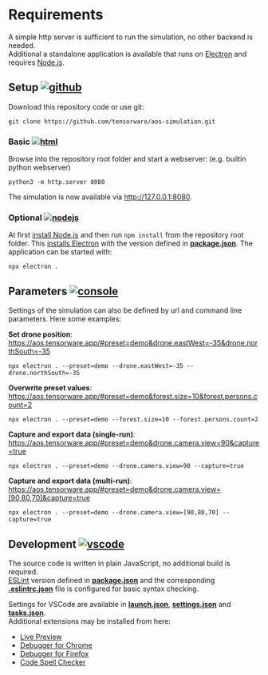 # Requirements

A simple http server is sufficient to run the simulation, no other backend is needed.  
Additional a standalone application is available that runs on [Electron](https://www.electronjs.org) and requires [Node.js](https://nodejs.org).

## Setup [![github](https://img.shields.io/badge/github-gray?logo=github&logoColor=white)](#Setup)

Download this repository code or use git:

```
git clone https://github.com/tensorware/aos-simulation.git
```

### Basic [![html](https://img.shields.io/badge/html-gray?logo=html5&logoColor=white)](#Basic)

Browse into the repository root folder and start a webserver: (e.g. builtin python webserver)

```
python3 -m http.server 8080
```

The simulation is now available via http://127.0.0.1:8080.

### Optional [![nodejs](https://img.shields.io/badge/nodejs-gray?logo=nodedotjs&logoColor=white)](#Optional)

At first [install Node.js](https://nodejs.org/en/download) and then run `npm install` from the repository root folder. This [installs Electron](https://www.electronjs.org/docs/latest/tutorial/installation) with the version defined in [**package.json**](/package.json).
The application can be started with:

```
npx electron .
```

## Parameters [![console](https://img.shields.io/badge/console-gray?logo=gnu-bash&logoColor=white)](#Parameters)

Settings of the simulation can also be defined by url and command line parameters. Here some examples:

**Set drone position**:
https://aos.tensorware.app/#preset=demo&drone.eastWest=-35&drone.northSouth=-35

```
npx electron . --preset=demo --drone.eastWest=-35 --drone.northSouth=-35
```

**Overwrite preset values**:
https://aos.tensorware.app/#preset=demo&forest.size=10&forest.persons.count=2

```
npx electron . --preset=demo --forest.size=10 --forest.persons.count=2
```

**Capture and export data (single-run)**:
https://aos.tensorware.app/#preset=demo&drone.camera.view=90&capture=true

```
npx electron . --preset=demo --drone.camera.view=90 --capture=true
```

**Capture and export data (multi-run)**:
https://aos.tensorware.app/#preset=demo&drone.camera.view=[90,80,70]&capture=true

```
npx electron . --preset=demo --drone.camera.view=[90,80,70] --capture=true
```

## Development [![vscode](https://img.shields.io/badge/made%20with-VSCode-blue)](#Development)

The source code is written in plain JavaScript, no additional build is required.  
[ESLint](https://eslint.org) version defined in [**package.json**](/package.json) and the corresponding [**.eslintrc.json**](/.eslintrc.json) file is configured for basic syntax checking.

Settings for VSCode are available in [**launch.json**](/.vscode/launch.json), [**settings.json**](/.vscode/settings.json) and [**tasks.json**](/.vscode/tasks.json).  
Additional extensions may be installed from here:

- [Live Preview](https://marketplace.visualstudio.com/items?itemName=ms-vscode.live-server)
- [Debugger for Chrome](https://marketplace.visualstudio.com/items?itemName=msjsdiag.debugger-for-chrome)
- [Debugger for Firefox](https://marketplace.visualstudio.com/items?itemName=firefox-devtools.vscode-firefox-debug)
- [Code Spell Checker](https://marketplace.visualstudio.com/items?itemName=streetsidesoftware.code-spell-checker)
